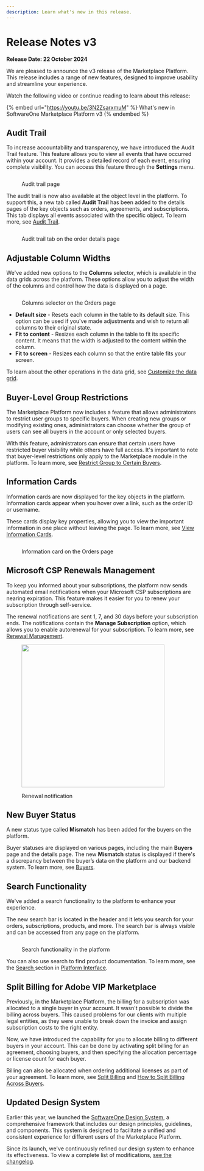 ```yaml
---
description: Learn what's new in this release.
---
```


# Release Notes v3

**Release Date: 22 October 2024**

We are pleased to announce the v3 release of the Marketplace Platform. This release includes a range of new features, designed to improve usability and streamline your experience.

Watch the following video or continue reading to learn about this release:

{% embed url="https://youtu.be/3N2ZsarxmuM" %}
What's new in SoftwareOne Marketplace Platform v3
{% endembed %}

## Audit Trail

To increase accountability and transparency, we have introduced the Audit Trail feature. This feature allows you to view all events that have occurred within your account. It provides a detailed record of each event, ensuring complete visibility. You can access this feature through the **Settings** menu.&#x20;

<figure><img src="../../.gitbook/assets/Audit-trail.png" alt=""><figcaption><p>Audit trail page</p></figcaption></figure>

The audit trail is now also available at the object level in the platform. To support this, a new tab called **Audit Trail** has been added to the details pages of the key objects such as orders, agreements, and subscriptions. This tab displays all events associated with the specific object. To learn more, see [Audit Trail](../../modules-and-features/settings/audit-trail.md).&#x20;

<figure><img src="../../.gitbook/assets/image (1048).png" alt=""><figcaption><p>Audit trail tab on the order details page</p></figcaption></figure>

## Adjustable Column Widths

We've added new options to the <img src="../../.gitbook/assets/image (28).png" alt="" data-size="line">**Columns** selector, which is available in the data grids across the platform. These options allow you to adjust the width of the columns and control how the data is displayed on a page.&#x20;

<figure><img src="../../.gitbook/assets/GridColumns (1).png" alt=""><figcaption><p>Columns selector on the Orders page</p></figcaption></figure>

* **Default size** - Resets each column in the table to its default size. This option can be used if you've made adjustments and wish to return all columns to their original state.&#x20;
* **Fit to content** - Resizes each column in the table to fit its specific content. It means that the width is adjusted to the content within the column.&#x20;
* **Fit to screen** - Resizes each column so that the entire table fits your screen.

To learn about the other operations in the data grid, see [Customize the data grid](../../marketplace-platform/getting-started/interface/customize-the-data-grid.md).

## Buyer-Level Group Restrictions

The Marketplace Platform now includes a feature that allows administrators to restrict user groups to specific buyers. When creating new groups or modifying existing ones, administrators can choose whether the group of users can see all buyers in the account or only selected buyers.&#x20;

With this feature, administrators can ensure that certain users have restricted buyer visibility while others have full access. It's important to note that buyer-level restrictions only apply to the Marketplace module in the platform. To learn more, see [Restrict Group to Certain Buyers](../../modules-and-features/settings/groups/restrict-group-to-certain-buyers.md).

## Information Cards

Information cards are now displayed for the key objects in the platform. Information cards appear when you hover over a link, such as the order ID or username.&#x20;

These cards display key properties, allowing you to view the important information in one place without leaving the page. To learn more, see [View Information Cards](../../marketplace-platform/getting-started/interface/view-information-cards.md).

<figure><img src="../../.gitbook/assets/InfoCard (2).png" alt=""><figcaption><p>Information card on the Orders page</p></figcaption></figure>

## Microsoft CSP Renewals Management

To keep you informed about your subscriptions, the platform now sends automated email notifications when your Microsoft CSP subscriptions are nearing expiration. This feature makes it easier for you to renew your subscription through self-service.

The renewal notifications are sent 1, 7, and 30 days before your subscription ends. The notifications contain the **Manage Subscription** option, which allows you to enable autorenewal for your subscription. To learn more, see [Renewal Management](../../extensions/microsoft-cloud-solution-provider/renewal-management.md).

<figure><img src="../../.gitbook/assets/CSPNotification (1).png" alt="" width="375"><figcaption><p>Renewal notification</p></figcaption></figure>

## New Buyer Status

A new status type called **Mismatch** has been added for the buyers on the platform.&#x20;

Buyer statuses are displayed on various pages, including the main **Buyers** page and the details page. The new **Mismatch** status is displayed if there's a discrepancy between the buyer’s data on the platform and our backend system. To learn more, see [Buyers](../../modules-and-features/settings/buyers/).

## Search Functionality&#x20;

We've added a search functionality to the platform to enhance your experience.&#x20;

The new search bar is located in the header and it lets you search for your orders, subscriptions, products, and more. The search bar is always visible and can be accessed from any page on the platform.&#x20;

<figure><img src="../../.gitbook/assets/Search (2).png" alt=""><figcaption><p>Search functionality in the platform</p></figcaption></figure>

You can also use search to find product documentation. To learn more, see the [Search ](../../marketplace-platform/getting-started/interface/#search)section in [Platform Interface](../../marketplace-platform/getting-started/interface/).

## Split Billing for Adobe VIP Marketplace <a href="#split-billing-for-adobe-vip-marketplace" id="split-billing-for-adobe-vip-marketplace"></a>

Previously, in the Marketplace Platform, the billing for a subscription was allocated to a single buyer in your account. It wasn't possible to divide the billing across buyers. This caused problems for our clients with multiple legal entities, as they were unable to break down the invoice and assign subscription costs to the right entity.

Now, we have introduced the capability for you to allocate billing to different buyers in your account. This can be done by activating split billing for an agreement, choosing buyers, and then specifying the allocation percentage or license count for each buyer.&#x20;

Billing can also be allocated when ordering additional licenses as part of your agreement. To learn more, see [Split Billing](../../modules-and-features/marketplace/billing/) and [How to Split Billing Across Buyers](../../marketplace-platform/getting-started/marketplace-for-clients/how-to-split-billing-across-buyers.md).

## Updated Design System

Earlier this year, we launched the [SoftwareOne Design System](https://design.platform.softwareone.com/1233aa9e6/p/521ab9-softwareone-design-system), a comprehensive framework that includes our design principles, guidelines, and components. This system is designed to facilitate a unified and consistent experience for different users of the Marketplace Platform.

Since its launch, we've continuously refined our design system to enhance its effectiveness. To view a complete list of modifications, [see the changelog](https://design.platform.softwareone.com/1233aa9e6/p/67ff30-change-log).
